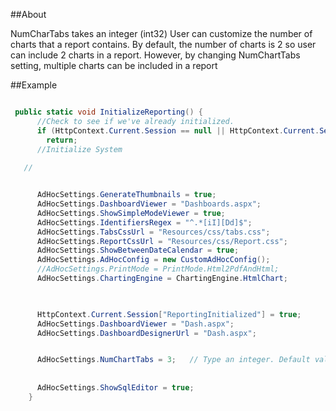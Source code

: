 ##About

NumCharTabs takes an integer (int32) User can customize the number of charts that a report contains. By default, the number of charts is 2 so user can include 2 charts in a report.
However, by changing NumChartTabs setting, multiple charts can be included in a report

##Example

```csharp

 public static void InitializeReporting() {
      //Check to see if we've already initialized.
      if (HttpContext.Current.Session == null || HttpContext.Current.Session["ReportingInitialized"] != null)
        return;
      //Initialize System
  
   //   


      AdHocSettings.GenerateThumbnails = true;
      AdHocSettings.DashboardViewer = "Dashboards.aspx";
      AdHocSettings.ShowSimpleModeViewer = true;
      AdHocSettings.IdentifiersRegex = "^.*[iI][Dd]$";
      AdHocSettings.TabsCssUrl = "Resources/css/tabs.css";
      AdHocSettings.ReportCssUrl = "Resources/css/Report.css";
      AdHocSettings.ShowBetweenDateCalendar = true;
      AdHocSettings.AdHocConfig = new CustomAdHocConfig();
      //AdHocSettings.PrintMode = PrintMode.Html2PdfAndHtml;
      AdHocSettings.ChartingEngine = ChartingEngine.HtmlChart;


      
      HttpContext.Current.Session["ReportingInitialized"] = true;
      AdHocSettings.DashboardViewer = "Dash.aspx";
      AdHocSettings.DashboardDesignerUrl = "Dash.aspx";


      AdHocSettings.NumChartTabs = 3;   // Type an integer. Default value is 2
      
      
      AdHocSettings.ShowSqlEditor = true;
    }


```